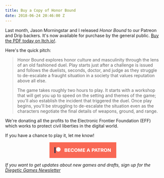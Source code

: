 ```yaml
---
title: Buy a Copy of Honor Bound
date: 2018-06-24 20:46:00 Z
---
```


Last month, Jason Morningstar and I released *Honor Bound* to our Patreon and Drip backers. It's now available for purchase by the general public. [Buy the PDF today on Itch.io!](https://randylubin.itch.io/honor-bound).

Here's the quick pitch:

>Honor Bound explores honor culture and masculinity through the lens of an old fashioned duel. Play starts just after a challenge is issued and follows the duelists, seconds, doctor, and judge as they struggle to de-escalate a fraught situation in a society that values reputation above all else.
>
>The game takes roughly two hours to play. It starts with a workshop that will get you up to speed on the setting and themes of the game; you'll also establish the incident that triggered the duel. Once play begins, you'll be struggling to de-escalate the situation even as the characters negotiate the final details of weapons, ground, and range.

We're donating all the profits to the Electronic Frontier Foundation (EFF) which works to protect civil liberties in the digital world.

If you have a chance to play it, let me know!

<div class="">
    <a href="https://www.patreon.com/bePatron?u=554536"><img src="/img/become_a_patron_button.png" alt="become a backer on Patreon" style="display:block; margin:auto"></a>
</div>

*If you want to get updates about new games and drafts, sign up for the [Diegetic Games Newsletter](http://diegeticgames.us9.list-manage1.com/subscribe?u=e4f0b45dd4eb576171853a903&id=cacabf37ec)*
